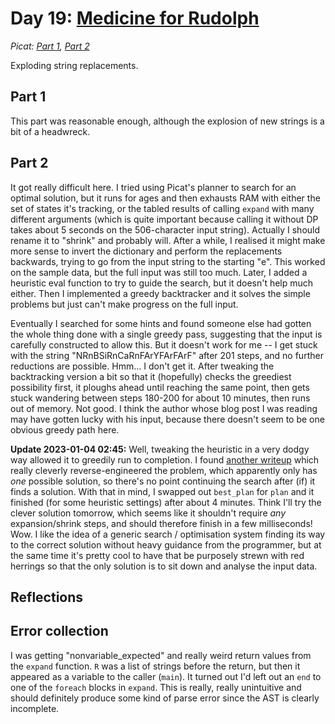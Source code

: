 # Day 19: [Medicine for Rudolph](https://adventofcode.com/2015/day/19)
*Picat: [Part 1](https://github.com/DestyNova/advent_of_code_2015/blob/main/19/part1.pi), [Part 2](https://github.com/DestyNova/advent_of_code_2015/blob/main/19/part2.pi)*

Exploding string replacements.

## Part 1

This part was reasonable enough, although the explosion of new strings is a bit of a headwreck.

## Part 2

It got really difficult here. I tried using Picat's planner to search for an optimal solution, but it runs for ages and then exhausts RAM with either the set of states it's tracking, or the tabled results of calling `expand` with many different arguments (which is quite important because calling it without DP takes about 5 seconds on the 506-character input string). Actually I should rename it to "shrink" and probably will.
After a while, I realised it might make more sense to invert the dictionary and perform the replacements backwards, trying to go from the input string to the starting "e". This worked on the sample data, but the full input was still too much. Later, I added a heuristic eval function to try to guide the search, but it doesn't help much either.
Then I implemented a greedy backtracker and it solves the simple problems but just can't make progress on the full input.

Eventually I searched for some hints and found someone else had gotten the whole thing done with a single greedy pass, suggesting that the input is carefully constructed to allow this. But it doesn't work for me -- I get stuck with the string "NRnBSiRnCaRnFArYFArFArF" after 201 steps, and no further reductions are possible. Hmm... I don't get it. After tweaking the backtracking version a bit so that it (hopefully) checks the greediest possibility first, it ploughs ahead until reaching the same point, then gets stuck wandering between steps 180-200 for about 10 minutes, then runs out of memory. Not good. I think the author whose blog post I was reading may have gotten lucky with his input, because there doesn't seem to be one obvious greedy path here.

**Update 2023-01-04 02:45:** Well, tweaking the heuristic in a very dodgy way allowed it to greedily run to completion. I found [another writeup](https://www.reddit.com/r/adventofcode/comments/3xflz8/comment/cy4etju/) which really cleverly reverse-engineered the problem, which apparently only has _one_ possible solution, so there's no point continuing the search after (if) it finds a solution. With that in mind, I swapped out `best_plan` for `plan` and it finished (for some heuristic settings) after about 4 minutes. Think I'll try the clever solution tomorrow, which seems like it shouldn't require _any_ expansion/shrink steps, and should therefore finish in a few milliseconds! Wow. I like the idea of a generic search / optimisation system finding its way to the correct solution without heavy guidance from the programmer, but at the same time it's pretty cool to have that be purposely strewn with red herrings so that the only solution is to sit down and analyse the input data.

## Reflections

## Error collection

I was getting "nonvariable_expected" and really weird return values from the `expand` function. `R` was a list of strings before the return, but then it appeared as a variable to the caller (`main`). It turned out I'd left out an `end` to one of the `foreach` blocks in `expand`. This is really, really unintuitive and should definitely produce some kind of parse error since the AST is clearly incomplete.
